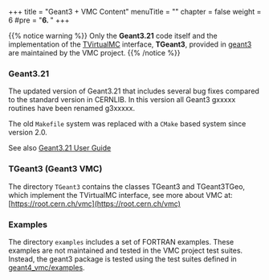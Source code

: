 +++
title = "Geant3 + VMC Content"
menuTitle = ""
chapter = false
weight = 6
#pre = "<b>6. </b>"
+++

{{% notice warning %}}
Only the **Geant3.21** code itself and the implementation of the [TVirtualMC](https://vmc-project.github.io/vmc/html/classTVirtualMC.html) interface, **TGeant3**, provided in [geant3](https://github.com/vmc-project/geant3) are maintained by the VMC project.
{{% /notice %}}

### Geant3.21

The updated version of Geant3.21 that includes several bug fixes compared to the standard version in CERNLIB.
In this version all Geant3 gxxxxx routines have been renamed g3xxxxx.

The old `Makefile` system was replaced with a `CMake` based system since version 2.0.

See also [Geant3.21 User Guide](/geant.pdf) 

### TGeant3 (Geant3 VMC)

The directory `TGeant3` contains the classes TGeant3 and TGeant3TGeo,
which implement the  TVirtualMC interface, see more about VMC at: <br/>
[https://root.cern.ch/vmc](https://root.cern.ch/vmc)

### Examples

The directory `examples` includes a set of FORTRAN examples. These examples are not maintained and tested in the VMC project test suites. Instead, the geant3 package is tested using the test suites defined in [geant4_vmc/examples](/examples).

